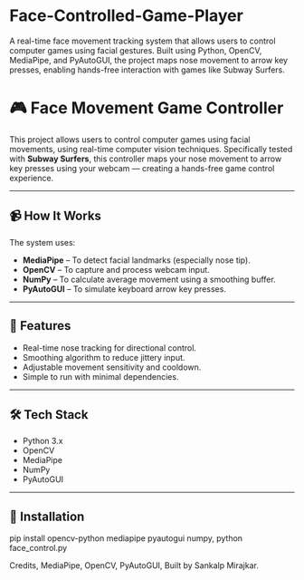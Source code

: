 # Face-Controlled-Game-Player
A real-time face movement tracking system that allows users to control computer games using facial gestures. Built using Python, OpenCV, MediaPipe, and PyAutoGUI, the project maps nose movement to arrow key presses, enabling hands-free interaction with games like Subway Surfers.
# 🎮 Face Movement Game Controller

This project allows users to control computer games using facial movements, using real-time computer vision techniques. Specifically tested with **Subway Surfers**, this controller maps your nose movement to arrow key presses using your webcam — creating a hands-free game control experience.

---

## 📹 How It Works

The system uses:

- **MediaPipe** – To detect facial landmarks (especially nose tip).
- **OpenCV** – To capture and process webcam input.
- **NumPy** – To calculate average movement using a smoothing buffer.
- **PyAutoGUI** – To simulate keyboard arrow key presses.

---

## 🧠 Features

- Real-time nose tracking for directional control.
- Smoothing algorithm to reduce jittery input.
- Adjustable movement sensitivity and cooldown.
- Simple to run with minimal dependencies.

---

## 🛠️ Tech Stack

- Python 3.x
- OpenCV
- MediaPipe
- NumPy
- PyAutoGUI

---

## 🚀 Installation

pip install opencv-python mediapipe pyautogui numpy,
python face_control.py

Credits,
MediaPipe,
OpenCV,
PyAutoGUI,
Built by Sankalp Mirajkar.


